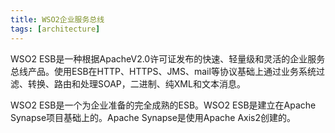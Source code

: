 ```yaml
---
title: WSO2企业服务总线
tags: [architecture]
---
```


WSO2 ESB是一种根据ApacheV2.0许可证发布的快速、轻量级和灵活的企业服务总线产品。使用ESB在HTTP、HTTPS、JMS、mail等协议基础上通过业务系统过滤、转换、路由和处理SOAP，二进制、纯XML和文本消息。

WSO2 ESB是一个为企业准备的完全成熟的ESB。WSO2 ESB是建立在Apache Synapse项目基础上的。Apache Synapse是使用Apache Axis2创建的。